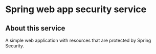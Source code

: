 # Spring web app security service

## About this service
A simple web application with resources that are protected by Spring Security.